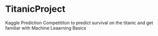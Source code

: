 # TitanicProject


Kaggle Prediction Competititon to predict survival on the titanic and get familiar with Machine Leaarning Basics
